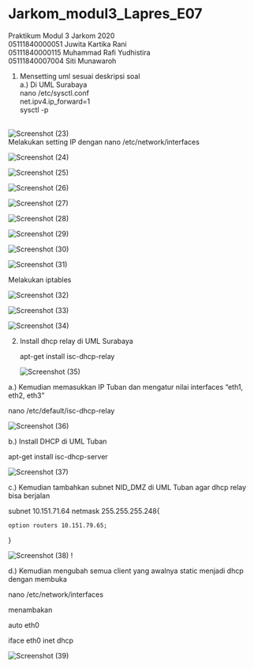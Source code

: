 # Jarkom_modul3_Lapres_E07
Praktikum Modul 3 Jarkom 2020<br/>
05111840000051 Juwita Kartika Rani<br/>
05111840000115 Muhammad Rafi Yudhistira<br/>
05111840007004 Siti Munawaroh<br/>
1. Mensetting uml sesuai deskripsi soal<br/>
a.) Di UML Surabaya<br/>
nano /etc/sysctl.conf<br/>
net.ipv4.ip_forward=1<br/>
sysctl -p<br/>

<br/>![Screenshot (23)](https://user-images.githubusercontent.com/58022238/100530185-49e53600-3221-11eb-82b6-de50f8ed356c.png)<br/>
Melakukan setting IP dengan nano /etc/network/interfaces 

![Screenshot (24)](https://user-images.githubusercontent.com/58022238/100530216-b52f0800-3221-11eb-9dab-c65873b9c96f.png)

![Screenshot (25)](https://user-images.githubusercontent.com/58022238/100530292-c7f60c80-3222-11eb-80f8-e1aabd01bdd8.png)

![Screenshot (26)](https://user-images.githubusercontent.com/58022238/100530294-cdebed80-3222-11eb-919c-983a2b729a9c.png)

![Screenshot (27)](https://user-images.githubusercontent.com/58022238/100530295-d2180b00-3222-11eb-999f-6d9b17b32712.png)

![Screenshot (28)](https://user-images.githubusercontent.com/58022238/100530297-d6dcbf00-3222-11eb-992b-8f9cd13b26bc.png)

![Screenshot (29)](https://user-images.githubusercontent.com/58022238/100530298-dd6b3680-3222-11eb-8014-93f2a7498a02.png)

![Screenshot (30)](https://user-images.githubusercontent.com/58022238/100530304-e4924480-3222-11eb-8f53-9d8cb3e32e97.png)

![Screenshot (31)](https://user-images.githubusercontent.com/58022238/100530309-eb20bc00-3222-11eb-8de4-806a86f64bc4.png)

Melakukan iptables

![Screenshot (32)](https://user-images.githubusercontent.com/58022238/100530311-efe57000-3222-11eb-89c1-458f2c25d849.png)

![Screenshot (33)](https://user-images.githubusercontent.com/58022238/100530312-f378f700-3222-11eb-9dd4-799d4360daa2.png)

![Screenshot (34)](https://user-images.githubusercontent.com/58022238/100530315-f7a51480-3222-11eb-9d51-8e54ce9bbb5f.png)

2. Install dhcp relay di UML Surabaya

   apt-get install isc-dhcp-relay
   
   ![Screenshot (35)](https://user-images.githubusercontent.com/58022238/100530530-cf6ae500-3225-11eb-92f1-4d2da1552156.png)

a.) Kemudian memasukkan IP Tuban dan mengatur nilai interfaces “eth1, eth2, eth3”

nano /etc/default/isc-dhcp-relay

![Screenshot (36)](https://user-images.githubusercontent.com/58022238/100530531-d265d580-3225-11eb-80f3-af73e210dec8.png)

b.) Install DHCP di UML Tuban

apt-get install isc-dhcp-server

![Screenshot (37)](https://user-images.githubusercontent.com/58022238/100530534-d560c600-3225-11eb-876d-7ee5b22c6152.png)


c.) Kemudian tambahkan subnet NID_DMZ di UML Tuban agar dhcp relay bisa berjalan

subnet 10.151.71.64 netmask 255.255.255.248{

	option routers 10.151.79.65;
}

![Screenshot (38)](https://user-images.githubusercontent.com/58022238/100530535-d85bb680-3225-11eb-826f-bc7bf20e59c4.png)
!

d.) Kemudian mengubah semua client yang awalnya static menjadi dhcp dengan membuka

nano /etc/network/interfaces

menambakan

auto eth0

iface eth0 inet dhcp

![Screenshot (39)](https://user-images.githubusercontent.com/58022238/100530538-dc87d400-3225-11eb-9c3f-aec430cd9b38.png)




